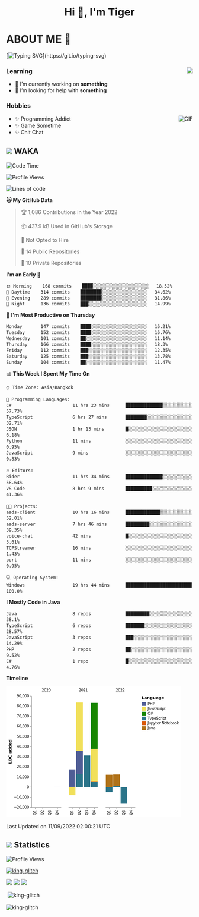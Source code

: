 <h1 align="center">Hi 👋, I'm Tiger</h1>




# ABOUT ME 💬

[![Typing SVG](https://readme-typing-svg.herokuapp.com?color=22F771&vCenter=true&lines=A+perssionate+developer+from+nowhere.)](https://git.io/typing-svg)

<div>
 <img align="right" src="https://spotify-github-profile.vercel.app/api/view?uid=12129734423&cover_image=false&theme=default&bar_color=22d016&bar_color_cover=true" />
 <h3>Learning</h3>
 
 <ul>
  <li>🔭 I’m currently working on <b>something</b></li>
  <li>🤝 I’m looking for help with <b>something</b></li>
 </ul>
 
</div>
<div>
 <h3>Hobbies</h3>
 <img align="right" height="475px"  alt="GIF" src="https://i.pinimg.com/originals/1f/b7/db/1fb7dbee557e5ed509f7517da8a84d58.gif" />
 <ul>
  <li>✨ Programming Addict</li>
  <li>✨ Game Sometime</li>
  <li>✨ Chit Chat</li>
 </ul>
 
</div>



## <img height="40" src="https://raw.githubusercontent.com/innng/innng/master/assets/kyubey.gif"/> WAKA

<!--START_SECTION:waka-->
![Code Time](http://img.shields.io/badge/Code%20Time-1%2C033%20hrs%206%20mins-blue)

![Profile Views](http://img.shields.io/badge/Profile%20Views-2-blue)

![Lines of code](https://img.shields.io/badge/From%20Hello%20World%20I%27ve%20Written-210%20Thousand%20lines%20of%20code-blue)

**🐱 My GitHub Data** 

> 🏆 1,086 Contributions in the Year 2022
 > 
> 📦 437.9 kB Used in GitHub's Storage 
 > 
> 🚫 Not Opted to Hire
 > 
> 📜 14 Public Repositories 
 > 
> 🔑 10 Private Repositories  
 > 
**I'm an Early 🐤** 

```text
🌞 Morning    168 commits    ████░░░░░░░░░░░░░░░░░░░░░   18.52% 
🌆 Daytime    314 commits    ████████░░░░░░░░░░░░░░░░░   34.62% 
🌃 Evening    289 commits    ████████░░░░░░░░░░░░░░░░░   31.86% 
🌙 Night      136 commits    ███░░░░░░░░░░░░░░░░░░░░░░   14.99%

```
📅 **I'm Most Productive on Thursday** 

```text
Monday       147 commits    ████░░░░░░░░░░░░░░░░░░░░░   16.21% 
Tuesday      152 commits    ████░░░░░░░░░░░░░░░░░░░░░   16.76% 
Wednesday    101 commits    ██░░░░░░░░░░░░░░░░░░░░░░░   11.14% 
Thursday     166 commits    ████░░░░░░░░░░░░░░░░░░░░░   18.3% 
Friday       112 commits    ███░░░░░░░░░░░░░░░░░░░░░░   12.35% 
Saturday     125 commits    ███░░░░░░░░░░░░░░░░░░░░░░   13.78% 
Sunday       104 commits    ██░░░░░░░░░░░░░░░░░░░░░░░   11.47%

```


📊 **This Week I Spent My Time On** 

```text
⌚︎ Time Zone: Asia/Bangkok

💬 Programming Languages: 
C#                       11 hrs 23 mins      ██████████████░░░░░░░░░░░   57.73% 
TypeScript               6 hrs 27 mins       ████████░░░░░░░░░░░░░░░░░   32.71% 
JSON                     1 hr 13 mins        █░░░░░░░░░░░░░░░░░░░░░░░░   6.18% 
Python                   11 mins             ░░░░░░░░░░░░░░░░░░░░░░░░░   0.95% 
JavaScript               9 mins              ░░░░░░░░░░░░░░░░░░░░░░░░░   0.83%

🔥 Editors: 
Rider                    11 hrs 34 mins      ██████████████░░░░░░░░░░░   58.64% 
VS Code                  8 hrs 9 mins        ██████████░░░░░░░░░░░░░░░   41.36%

🐱‍💻 Projects: 
aads-client              10 hrs 16 mins      █████████████░░░░░░░░░░░░   52.01% 
aads-server              7 hrs 46 mins       █████████░░░░░░░░░░░░░░░░   39.35% 
voice-chat               42 mins             █░░░░░░░░░░░░░░░░░░░░░░░░   3.61% 
TCPStreamer              16 mins             ░░░░░░░░░░░░░░░░░░░░░░░░░   1.43% 
port                     11 mins             ░░░░░░░░░░░░░░░░░░░░░░░░░   0.95%

💻 Operating System: 
Windows                  19 hrs 44 mins      █████████████████████████   100.0%

```

**I Mostly Code in Java** 

```text
Java                     8 repos             █████████░░░░░░░░░░░░░░░░   38.1% 
TypeScript               6 repos             ███████░░░░░░░░░░░░░░░░░░   28.57% 
JavaScript               3 repos             ███░░░░░░░░░░░░░░░░░░░░░░   14.29% 
PHP                      2 repos             ██░░░░░░░░░░░░░░░░░░░░░░░   9.52% 
C#                       1 repo              █░░░░░░░░░░░░░░░░░░░░░░░░   4.76%

```


**Timeline**

![Chart not found](https://raw.githubusercontent.com/king-glitch/king-glitch/main/charts/bar_graph.png) 


 Last Updated on 11/09/2022 02:00:21 UTC
<!--END_SECTION:waka-->
## <img height="40" src="https://raw.githubusercontent.com/innng/innng/master/assets/kyubey.gif"/> Statistics
![Profile Views](https://komarev.com/ghpvc/?username=king-glitch)  

<p align="left"> 
 <a href="https://github.com/ryo-ma/github-profile-trophy">
  <img src="https://github-profile-trophy.vercel.app/?username=king-glitch&theme=dracula" alt="king-glitch" />
 </a> </p>

![](https://github-profile-summary-cards.vercel.app/api/cards/profile-details?username=king-glitch&theme=dracula)
![](https://github-profile-summary-cards.vercel.app/api/cards/stats?username=king-glitch&theme=dracula) 
![](https://github-profile-summary-cards.vercel.app/api/cards/productive-time?username=king-glitch&theme=dracula)


<p>&nbsp;<img align="center" src="https://github-readme-stats.vercel.app/api?username=king-glitch&theme=dracula" alt="king-glitch" /></p>

<p><img align="center" src="https://github-readme-streak-stats.herokuapp.com/?user=king-glitch&theme=dracula" alt="king-glitch" /></p>
